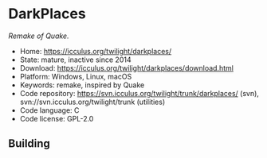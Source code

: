 # DarkPlaces

_Remake of Quake._

- Home: https://icculus.org/twilight/darkplaces/
- State: mature, inactive since 2014
- Download: https://icculus.org/twilight/darkplaces/download.html
- Platform: Windows, Linux, macOS
- Keywords: remake, inspired by Quake
- Code repository: https://svn.icculus.org/twilight/trunk/darkplaces/ (svn), svn://svn.icculus.org/twilight/trunk (utilities)
- Code language: C
- Code license: GPL-2.0

## Building
